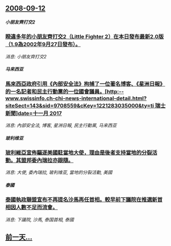 ## [2008-09-12](/news/2008/09/12/index.md)

##### 小朋友齊打交2
### [ 睽違多年的小朋友齊打交2（Little Fighter 2）在本日發布最新2.0版（1.9為2002年9月27日發布）。](/news/2008/09/12/睽違多年的小朋友齊打交2-Little-Fighter-2-在本日發布最新20版-19為2002年9月27日發布.md)
_消息: 小朋友齊打交2_

##### 马来西亚
### [馬來西亞政府引用《內部安全法》拘捕了一位著名博客、《星洲日報》的一名記者和民主行動黨的一位國會議員。[http:--www.swissinfo.ch-chi-news-international-detail.html?siteSect=143&sid=9708559&cKey=1221283035000&ty=ti 瑞士新聞]date=十一月 2017 ](/news/2008/09/12/馬來西亞政府引用-內部安全法-拘捕了一位著名博客-星洲日報-的一名記者和民主行動黨的一位國會議員-http-ww.md)
_消息: 內部安全法, 博客, 星洲日報, 民主行動黨, 马来西亚_

##### 玻利维亚
### [玻利維亞宣佈驅逐美國駐當地大使，理由是後者支持當地的分裂活動。其盟邦委內瑞拉亦跟隨。](/news/2008/09/12/玻利維亞宣佈驅逐美國駐當地大使-理由是後者支持當地的分裂活動-其盟邦委內瑞拉亦跟隨.md)
_消息: 大使, 委內瑞拉, 玻利维亚, 當地的分裂活動, 美國_

##### 泰國
### [泰國執政聯盟宣布不再提名沙馬再任首相。較早前下議院在推選新首相因人數不足而流會。](/news/2008/09/12/泰國執政聯盟宣布不再提名沙馬再任首相-較早前下議院在推選新首相因人數不足而流會.md)
_消息: 下議院, 沙馬, 泰国首相, 泰國_

## [前一天...](/news/2008/09/11/index.md)

